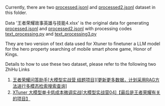 Currently, there are two [processed.jsonl](./processed.jsonl) and [processed2.jsonl](./processed2.jsonl) dataset in this folder.

Data '王者荣耀故事英雄与技能4.xlsx' is the original data for generating [processed.jsonl](./processed.jsonl) and [processed2.jsonl](./processed2.jsonl) with processing codes [text_processing.py](./text_processing.py) and [text_processing3.py](./text_processing3.py) 

They are two version of text data used for Xtuner to finetuner a LLM model for the hero property searching of mobile smart phone game, Honor of Kings.

Details to how to use these two dataset, please refer to the following two ZhiHu Links

1. [王者荣耀问答助手[大模型实战营 结题项目][更新更多数据，计划采用RAG方法进行多模态检索搜索查询]](https://zhuanlan.zhihu.com/p/683656455)
2. [XTuner 大模型单卡低成本微调实战[大模型实战营04]【最后是王者荣耀有关的项目】](https://zhuanlan.zhihu.com/p/682241646)

